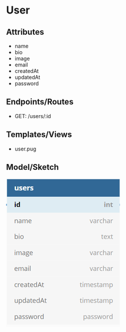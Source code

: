 # User
## Attributes
- name
- bio
- image
- email
- createdAt
- updatedAt
- password
## Endpoints/Routes
- GET: /users/:id
## Templates/Views
- user.pug
## Model/Sketch
![Users ERD Diagram](https://github.com/AaronTheBruce/maximum/blob/master/documentation/feature-packets/images/users-model.png)
